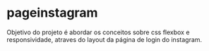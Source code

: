 # pageinstagram
Objetivo do projeto é abordar os conceitos sobre css flexbox e responsividade, atraves do layout da página de login do instagram.

